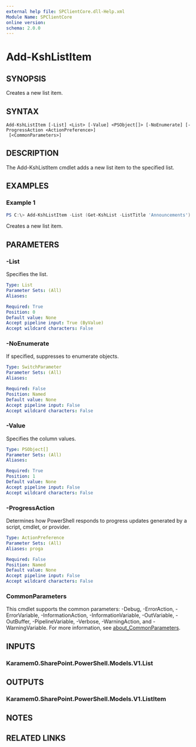 ```yaml
---
external help file: SPClientCore.dll-Help.xml
Module Name: SPClientCore
online version:
schema: 2.0.0
---
```


# Add-KshListItem

## SYNOPSIS
Creates a new list item.

## SYNTAX

```
Add-KshListItem [-List] <List> [-Value] <PSObject[]> [-NoEnumerate] [-ProgressAction <ActionPreference>]
 [<CommonParameters>]
```

## DESCRIPTION
The Add-KshListItem cmdlet adds a new list item to the specified list.

## EXAMPLES

### Example 1
```powershell
PS C:\> Add-KshListItem -List (Get-KshList -ListTitle 'Announcements') -Value @{ 'Title' = 'A Happy New Year' }
```

Creates a new list item.

## PARAMETERS

### -List
Specifies the list.

```yaml
Type: List
Parameter Sets: (All)
Aliases:

Required: True
Position: 0
Default value: None
Accept pipeline input: True (ByValue)
Accept wildcard characters: False
```

### -NoEnumerate
If specified, suppresses to enumerate objects.

```yaml
Type: SwitchParameter
Parameter Sets: (All)
Aliases:

Required: False
Position: Named
Default value: None
Accept pipeline input: False
Accept wildcard characters: False
```

### -Value
Specifies the column values.

```yaml
Type: PSObject[]
Parameter Sets: (All)
Aliases:

Required: True
Position: 1
Default value: None
Accept pipeline input: False
Accept wildcard characters: False
```

### -ProgressAction
Determines how PowerShell responds to progress updates generated by a script, cmdlet, or provider.

```yaml
Type: ActionPreference
Parameter Sets: (All)
Aliases: proga

Required: False
Position: Named
Default value: None
Accept pipeline input: False
Accept wildcard characters: False
```

### CommonParameters
This cmdlet supports the common parameters: -Debug, -ErrorAction, -ErrorVariable, -InformationAction, -InformationVariable, -OutVariable, -OutBuffer, -PipelineVariable, -Verbose, -WarningAction, and -WarningVariable. For more information, see [about_CommonParameters](http://go.microsoft.com/fwlink/?LinkID=113216).

## INPUTS

### Karamem0.SharePoint.PowerShell.Models.V1.List

## OUTPUTS

### Karamem0.SharePoint.PowerShell.Models.V1.ListItem

## NOTES

## RELATED LINKS
